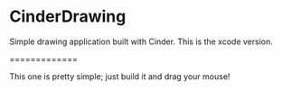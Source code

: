 CinderDrawing
=============

Simple drawing application built with Cinder. This is the xcode version.

=============

This one is pretty simple; just build it and drag your mouse!
